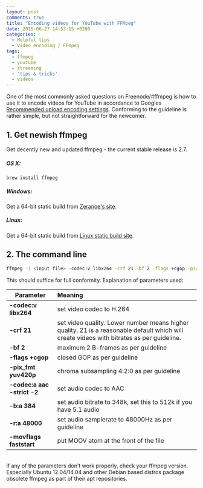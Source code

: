 ```yaml
---
layout: post
comments: true
title: "Encoding videos for YouTube with FFMpeg"
date: 2015-06-27 14:53:15 +0200
categories: 
  - Helpful tips
  - Video encoding / FFmpeg
tags:
  - ffmpeg
  - youtube
  - streaming
  - 'tips & tricks'
  - videos
---
```

One of the most commonly asked questions on Freenode/#ffmpeg is how to use it to encode videos for YouTube in accordance to Googles [Recommended upload encoding settings](https://support.google.com/youtube/answer/1722171?hl=en). Conforming to the guideline is rather simple, but not straightforward for the newcomer.

## 1. Get newish ffmpeg

Get decently new and updated ffmpeg - the current stable release is 2.7.

##### OS X:

`brew install ffmpeg`

##### Windows:

Get a 64-bit static build from [Zeranoe's site](http://ffmpeg.zeranoe.com/builds/).

##### Linux:

Get a 64-bit static build from [Linux static build site](http://johnvansickle.com/ffmpeg/).


## 2. The command line

```bash
ffmpeg -i <input file> -codec:v libx264 -crf 21 -bf 2 -flags +cgop -pix_fmt yuv420p -codec:a aac -strict -2 -b:a 384k -r:a 48000 -movflags faststart <output_name>.mp4
```

This should suffice for full conformity. Explanation of parameters used:

<!-- more -->

Parameter | Meaning
----------|:--------------
**-codec:v libx264** | set video codec to H.264
**-crf 21** | set video quality. Lower number means higher quality. 21 is a reasonable default which will create videos with bitrates as per guideline.
**-bf 2** | maximum 2 B-frames as per guideline
**-flags +cgop** | closed GOP as per guideline
**-pix_fmt yuv420p** | chroma subsampling 4:2:0 as per guideline
**-codec:a aac -strict -2** | set audio codec to AAC
**-b:a 384** | set audio bitrate to 348k, set this to 512k if you have 5.1 audio
**-r:a 48000** | set audio samplerate to 48000Hz as per guideline
**-movflags faststart** | put MOOV atom at the front of the file

<br />
If any of the parameters don't work properly, check your ffmpeg version. Especially Ubuntu 12.04/14.04 and other Debian based distros package obsolete ffmpeg as part of their apt repositories.
 